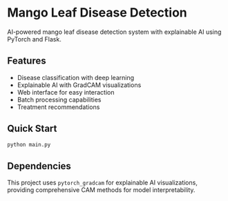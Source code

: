 # Mango Leaf Disease Detection

AI-powered mango leaf disease detection system with explainable AI using PyTorch and Flask.

## Features
- Disease classification with deep learning
- Explainable AI with GradCAM visualizations
- Web interface for easy interaction
- Batch processing capabilities
- Treatment recommendations

## Quick Start
```bash
python main.py
```

## Dependencies
This project uses `pytorch_gradcam` for explainable AI visualizations, providing comprehensive CAM methods for model interpretability.